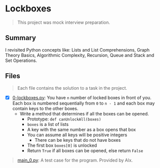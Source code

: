 # Lockboxes

> This project was mock interview preparation.

## Summary

I revisited Python concepts like: Lists and List Comprehensions, Graph Theory Basics, Algorithmic Complexity, Recursion, Queue and Stack and Set Operations.

## Files

> Each file contains the solution to a task in the project.

- [x] [0-lockboxes.py](https://github.com/Ebube-Ochemba/alx-interview/blob/main/0x00-pascal_triangle/0-lockboxes.py): You have `n` number of locked boxes in front of you. Each box is numbered sequentially from `0` to `n - 1` and each box may contain keys to the other boxes.
  - Write a method that determines if all the boxes can be opened.
    - Prototype: `def canUnlockAll(boxes)`
    - `boxes` is a list of lists
    - A key with the same number as a box opens that box
    - You can assume all keys will be positive integers
      - There can be keys that do not have boxes
    - The first box `boxes[0]` is unlocked
    - Return `True` if all boxes can be opened, else return `False`

> [main_0.py](./main_0.py): A test case for the program. Provided by Alx.
